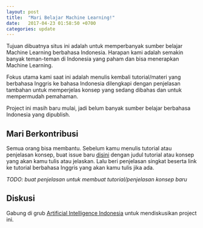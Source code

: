 ```yaml
---
layout: post
title:  "Mari Belajar Machine Learning!"
date:   2017-04-23 01:58:50 +0700
categories: update
---
```


Tujuan dibuatnya situs ini adalah untuk memperbanyak sumber belajar Machine
Learning berbahasa Indonesia. Harapan kami adalah semakin banyak teman-teman 
di Indonesia yang paham dan bisa menerapkan Machine Learning. 

Fokus utama kami saat ini adalah menulis kembali tutorial/materi yang
berbahasa Inggris ke bahasa Indonesia dilengkapi dengan penjelasan 
tambahan untuk memperjelas konsep yang sedang dibahas dan untuk mempermudah 
pemahaman.

Project ini masih baru mulai, jadi belum banyak sumber belajar berbahasa
Indonesia yang dipublish.

## Mari Berkontribusi

Semua orang bisa membantu. Sebelum kamu menulis tutorial atau penjelasan
konsep, buat issue baru [disini](https://github.com/ai-id/belajar.machinelearning.id/issues/new) dengan judul tutorial atau konsep yang akan
kamu tulis atau jelaskan. Lalu beri penjelasan singkat beserta link ke tutorial
berbahasa Inggris yang akan kamu tulis jika ada.

*TODO: buat penjelasan untuk membuat tutorial/penjelasan konsep baru*

## Diskusi

Gabung di grub [Artificial Intelligence Indonesia](https://www.facebook.com/groups/381957058844611/) untuk mendiskusikan
project ini.
